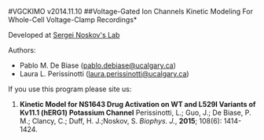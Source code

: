 #VGCKIMO v2014.11.10
##Voltage-Gated Ion Channels Kinetic Modeling For Whole-Cell Voltage-Clamp Recordings*

Developed at [Sergei Noskov's Lab](http://noskovlab.com)

Authors: 
- Pablo M. De Biase (pablo.debiase@ucalgary.ca)
- Laura L. Perissinotti (laura.perissinotti@ucalgary.ca)

If you use this program please site us:

1. **Kinetic Model for NS1643 Drug Activation on WT  and L529I Variants of Kv11.1 (hERG1) Potassium Channel** Perissinotti, L.; Guo, J.; De Biase, P. M.; Clancy, C.; Duff, H. J.;Noskov, S. *Biophys. J.*, **2015**; 108(6): 1414-1424.
